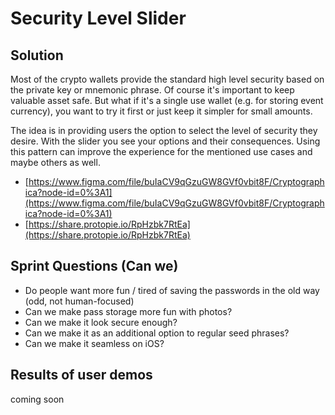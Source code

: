 # Security Level Slider

## Solution

Most of the crypto wallets provide the standard high level security based on the private key or mnemonic phrase. Of course it's important to keep valuable asset safe. But what if it's a single use wallet \(e.g. for storing event currency\), you want to try it first or just keep it simpler for small amounts.

The idea is in providing users the option to select the level of security they desire. With the slider you see your options and their consequences. Using this pattern can improve the experience for the mentioned use cases and maybe others as well.

* [https://www.figma.com/file/buIaCV9qGzuGW8GVf0vbit8F/Cryptographica?node-id=0%3A1](https://www.figma.com/file/buIaCV9qGzuGW8GVf0vbit8F/Cryptographica?node-id=0%3A1)
* [https://share.protopie.io/RpHzbk7RtEa](https://share.protopie.io/RpHzbk7RtEa)

## Sprint Questions \(Can we\)

* Do people want more fun / tired of saving the passwords in the old way \(odd, not human-focused\)
* Can we make pass storage more fun with photos?
* Can we make it look secure enough?
* Can we make it as an additional option to regular seed phrases?
* Can we make it seamless on iOS?

## Results of user demos

coming soon




